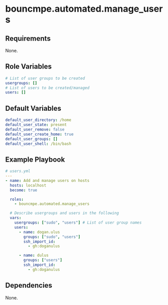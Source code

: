 # bouncmpe.automated.manage_users

## Requirements

None.

## Role Variables

```yaml
# List of user groups to be created
usergroups: []
# List of users to be created/managed
users: []
```

## Default Variables

```yaml
default_user_directory: /home
default_user_state: present
default_user_remove: false
default_user_create_home: true
default_user_groups: []
default_user_shell: /bin/bash
```

## Example Playbook

```yaml
# users.yml
---
- name: Add and manage users on hosts
  hosts: localhost
  become: true

  roles:
    - bouncmpe.automated.manage_users

  # Describe usergroups and users in the following
  vars:
    usergroups: ["sudo", "users"] # List of user group names
    users:
      - name: dogan.ulus
        groups: ["sudo", "users"]
        ssh_import_id:
          - gh:doganulus

      - name: dulus
        groups: ["users"]
        ssh_import_id:
          - gh:doganulus
```

## Dependencies

None.
